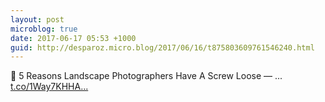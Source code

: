 ```yaml
---
layout: post
microblog: true
date: 2017-06-17 05:53 +1000
guid: http://desparoz.micro.blog/2017/06/16/t875803609761546240.html
---
```

🔗 5 Reasons Landscape Photographers Have A Screw Loose — ... [t.co/1Way7KHHA...](https://t.co/1Way7KHHAO)
